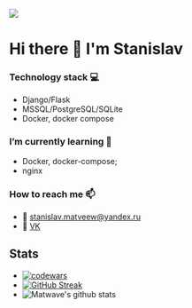 ![](https://komarev.com/ghpvc/?username=MATwave)

# Hi there 👋 I'm Stanislav

### Technology stack 💻
 - Django/Flask
 - MSSQL/PostgreSQL/SQLite
 - Docker, docker compose
 
### I’m currently learning 🌱
 - Docker, docker-compose;
 - nginx
 
### How to reach me 📫
 - 📧 [stanislav.matveew@yandex.ru](stanislav.matveew@yandex.ru)
 - 💬 [VK](https://vk.com/matveev_stanislav)
<!--
- 🔭 I’m currently working on ...
- 👯 I’m looking to collaborate on ...
- 🤔 I’m looking for help with ...
- 💬 Ask me about ...

- 😄 Pronouns: ...
- ⚡ Fun fact: ...
-->
## Stats
- [![codewars](https://www.codewars.com/users/MATwave/badges/small)](https://www.codewars.com/users/MATwave)
- [![GitHub Streak](http://github-readme-streak-stats.herokuapp.com?user=Matwave&date_format=j%20M%5B%20Y%5D)](https://git.io/streak-stats)
- ![Matwave's github stats](https://github-readme-stats.vercel.app/api?username=Matwave&show_icons=true&include_all_commits=true&count_private=true)
